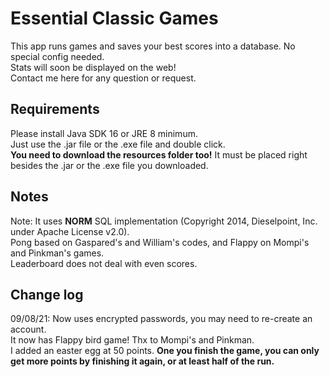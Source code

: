 # Essential Classic Games

This app runs games and saves your best scores into a database. No special config needed.  
Stats will soon be displayed on the web!  
Contact me here for any question or request.

## Requirements
Please install Java SDK 16 or JRE 8 minimum.  
Just use the .jar file or the .exe file and double click.  
**You need to download the resources folder too!** It must be placed right besides the .jar or the .exe file you downloaded.  

## Notes
Note: It uses **NORM** SQL implementation (Copyright 2014, Dieselpoint, Inc. under Apache License v2.0).  
Pong based on Gaspared's and William's codes, and Flappy on Mompi's and Pinkman's games.  
Leaderboard does not deal with even scores.

## Change log
09/08/21: Now uses encrypted passwords, you may need to re-create an account.  
		  It now has Flappy bird game! Thx to Mompi's and Pinkman.  
		  I added an easter egg at 50 points. **One you finish the game, you can only get more points by finishing it again, or at least half of the run.**